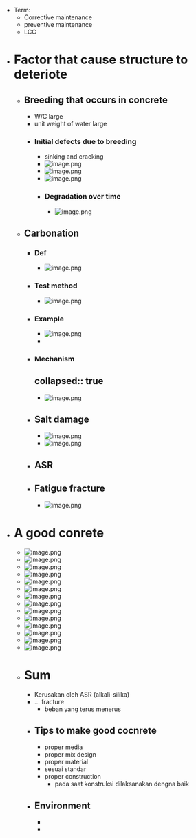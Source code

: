 - Term:
	- Corrective maintenance
	- preventive maintenance
	- LCC
- # Factor that cause structure to deteriote
	- ## Breeding that occurs in concrete
		- W/C large
		- unit weight of water large
		- ### Initial defects due to breeding
			- sinking and cracking
			- ![image.png](../assets/image_1672208615013_0.png)
			- ![image.png](../assets/image_1672208640193_0.png)
			- ![image.png](../assets/image_1672208726477_0.png)
			- ### Degradation over time
				- ![image.png](../assets/image_1672208870583_0.png)
	- ## Carbonation
		- ### Def
			- ![image.png](../assets/image_1672208954280_0.png)
		- ### Test method
			- ![image.png](../assets/image_1672208976067_0.png)
		- ### Example
			- ![image.png](../assets/image_1672209023832_0.png)
			-
		- ### Mechanism
		  collapsed:: true
			-
			- ![image.png](../assets/image_1672209044129_0.png)
		- ## Salt damage
			- ![image.png](../assets/image_1672209090869_0.png)
			- ![image.png](../assets/image_1672209229823_0.png)
		- ## ASR
		- ## Fatigue fracture
			- ![image.png](../assets/image_1672209582788_0.png)
- # A good conrete
	- ![image.png](../assets/image_1672209757662_0.png)
	- ![image.png](../assets/image_1672209812446_0.png)
	- ![image.png](../assets/image_1672209903166_0.png)
	- ![image.png](../assets/image_1672209941331_0.png)
	- ![image.png](../assets/image_1672210041243_0.png)
	- ![image.png](../assets/image_1672210150324_0.png)
	- ![image.png](../assets/image_1672210211835_0.png)
	- ![image.png](../assets/image_1672210360876_0.png)
	- ![image.png](../assets/image_1672210372578_0.png)
	- ![image.png](../assets/image_1672210661706_0.png)
	- ![image.png](../assets/image_1672210940926_0.png)
	- ![image.png](../assets/image_1672211022581_0.png)
	- ![image.png](../assets/image_1672211032384_0.png)
	- ![image.png](../assets/image_1672211079441_0.png)
	- # Sum
		- Kerusakan oleh ASR (alkali-silika)
		- ... fracture
			- beban yang terus menerus
		- ## Tips to make good cocnrete
			- proper media
			- proper mix design
			- proper material
			- sesuai standar
			- proper construction
				- pada saat konstruksi dilaksanakan dengna baik
		- ## Environment
			-
			-
